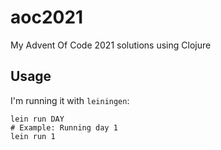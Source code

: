# aoc2021

My Advent Of Code 2021 solutions using Clojure

## Usage

I'm running it with `leiningen`:

```
lein run DAY
# Example: Running day 1
lein run 1
```
